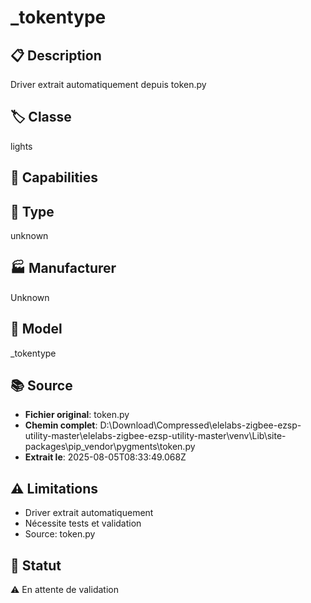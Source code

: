# _tokentype

## 📋 Description
Driver extrait automatiquement depuis token.py

## 🏷️ Classe
lights

## 🔧 Capabilities


## 📡 Type
unknown

## 🏭 Manufacturer
Unknown

## 📱 Model
_tokentype

## 📚 Source
- **Fichier original**: token.py
- **Chemin complet**: D:\Download\Compressed\elelabs-zigbee-ezsp-utility-master\elelabs-zigbee-ezsp-utility-master\venv\Lib\site-packages\pip\_vendor\pygments\token.py
- **Extrait le**: 2025-08-05T08:33:49.068Z

## ⚠️ Limitations
- Driver extrait automatiquement
- Nécessite tests et validation
- Source: token.py

## 🚀 Statut
⚠️ En attente de validation

